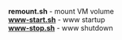 <b>remount.sh</b>  - mount VM volume<br>
<b>www-start.sh</b> - www startup<br>
<b>www-stop.sh</b> - www shutdown<br>